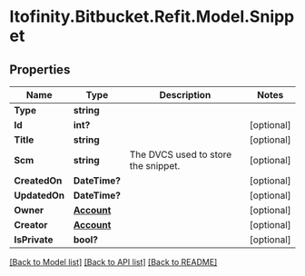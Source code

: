 # Itofinity.Bitbucket.Refit.Model.Snippet
## Properties

Name | Type | Description | Notes
------------ | ------------- | ------------- | -------------
**Type** | **string** |  | 
**Id** | **int?** |  | [optional] 
**Title** | **string** |  | [optional] 
**Scm** | **string** | The DVCS used to store the snippet. | [optional] 
**CreatedOn** | **DateTime?** |  | [optional] 
**UpdatedOn** | **DateTime?** |  | [optional] 
**Owner** | [**Account**](Account.md) |  | [optional] 
**Creator** | [**Account**](Account.md) |  | [optional] 
**IsPrivate** | **bool?** |  | [optional] 

[[Back to Model list]](../README.md#documentation-for-models) [[Back to API list]](../README.md#documentation-for-api-endpoints) [[Back to README]](../README.md)

